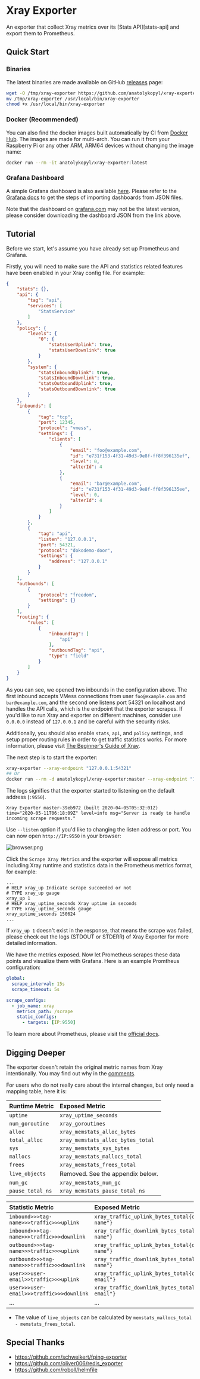 # Xray Exporter

An exporter that collect Xray metrics over its [Stats API][stats-api] and export them to Prometheus.

## Quick Start

### Binaries

The latest binaries are made available on GitHub [releases][github-releases] page:

```bash
wget -O /tmp/xray-exporter https://github.com/anatolykopyl/xray-exporter/releases/latest/download/xray-exporter_linux_amd64
mv /tmp/xray-exporter /usr/local/bin/xray-exporter
chmod +x /usr/local/bin/xray-exporter
```

### Docker (Recommended)

You can also find the docker images built automatically by CI from [Docker Hub](https://hub.docker.com/r/anatolykopyl/xray-exporter). The images are made for multi-arch. You can run it from your Raspberry Pi or any other ARM, ARM64 devices without changing the image name:

```bash
docker run --rm -it anatolykopyl/xray-exporter:latest
```

### Grafana Dashboard

A simple Grafana dashboard is also available [here][grafana-dashboard]. Please refer to the [Grafana docs][grafana-importing-dashboard] to get the steps of importing dashboards from JSON files.

Note that the dashboard on [grafana.com][grafana-dashboard-grafana-dot-com] may not be the latest version, please consider downloading the dashboard JSON from the link above.

## Tutorial

Before we start, let's assume you have already set up Prometheus and Grafana.

Firstly, you will need to make sure the API and statistics related features have been enabled in your Xray config file. For example:

```json
{
    "stats": {},
    "api": {
        "tag": "api",
        "services": [
            "StatsService"
        ]
    },
    "policy": {
        "levels": {
            "0": {
                "statsUserUplink": true,
                "statsUserDownlink": true
            }
        },
        "system": {
            "statsInboundUplink": true,
            "statsInboundDownlink": true,
            "statsOutboundUplink": true,
            "statsOutboundDownlink": true
        }
    },
    "inbounds": [
        {
            "tag": "tcp",
            "port": 12345,
            "protocol": "vmess",
            "settings": {
                "clients": [
                    {
                        "email": "foo@example.com",
                        "id": "e731f153-4f31-49d3-9e8f-ff8f396135ef",
                        "level": 0,
                        "alterId": 4
                    },
                    {
                        "email": "bar@example.com",
                        "id": "e731f153-4f31-49d3-9e8f-ff8f396135ee",
                        "level": 0,
                        "alterId": 4
                    }
                ]
            }
        },
        {
            "tag": "api",
            "listen": "127.0.0.1",
            "port": 54321,
            "protocol": "dokodemo-door",
            "settings": {
                "address": "127.0.0.1"
            }
        }
    ],
    "outbounds": [
        {
            "protocol": "freedom",
            "settings": {}
        }
    ],
    "routing": {
        "rules": [
            {
                "inboundTag": [
                    "api"
                ],
                "outboundTag": "api",
                "type": "field"
            }
        ]
    }
}
```

As you can see, we opened two inbounds in the configuration above. The first inbound accepts VMess connections from user `foo@example.com` and `bar@example.com`, and the second one listens port 54321 on localhost and handles the API calls, which is the endpoint that the exporter scrapes. If you'd like to run Xray and exporter on different machines, consider use `0.0.0.0` instead of `127.0.0.1` and be careful with the security risks.

Additionally, you should also enable `stats`, `api`, and `policy` settings, and setup proper routing rules in order to get traffic statistics works. For more information, please visit [The Beginner's Guide of Xray][xray-beginners-guide].

The next step is to start the exporter:

```bash
xray-exporter --xray-endpoint "127.0.0.1:54321"
## Or
docker run --rm -d anatolykopyl/xray-exporter:master --xray-endpoint "127.0.0.1:54321"
```

The logs signifies that the exporter started to listening on the default address (`:9550`).

```plain
Xray Exporter master-39eb972 (built 2020-04-05T05:32:01Z)
time="2020-05-11T06:18:09Z" level=info msg="Server is ready to handle incoming scrape requests."
```

Use `--listen` option if you'd like to changing the listen address or port. You can now open `http://IP:9550` in your browser:

![browser.png][browser-screenshot]

Click the `Scrape Xray Metrics` and the exporter will expose all metrics including Xray runtime and statistics data in the Prometheus metrics format, for example:

```
...
# HELP xray_up Indicate scrape succeeded or not
# TYPE xray_up gauge
xray_up 1
# HELP xray_uptime_seconds Xray uptime in seconds
# TYPE xray_uptime_seconds gauge
xray_uptime_seconds 150624
...
```

If `xray_up 1` doesn't exist in the response, that means the scrape was failed, please check out the logs (STDOUT or STDERR) of Xray Exporter for more detailed information.

We have the metrics exposed. Now let Prometheus scrapes these data points and visualize them with Grafana. Here is an example Promtheus configuration:

```yaml
global:
  scrape_interval: 15s
  scrape_timeout: 5s

scrape_configs:
  - job_name: xray
    metrics_path: /scrape
    static_configs:
      - targets: [IP:9550]
```

To learn more about Prometheus, please visit the [official docs][prometheus-docs].

## Digging Deeper

The exporter doesn't retain the original metric names from Xray intentionally. You may find out why in the [comments][explaination-of-metric-names].

For users who do not really care about the internal changes, but only need a mapping table, here it is:

| Runtime Metric   | Exposed Metric                     |
| :--------------- | :--------------------------------- |
| `uptime`         | `xray_uptime_seconds`             |
| `num_goroutine`  | `xray_goroutines`                 |
| `alloc`          | `xray_memstats_alloc_bytes`       |
| `total_alloc`    | `xray_memstats_alloc_bytes_total` |
| `sys`            | `xray_memstats_sys_bytes`         |
| `mallocs`        | `xray_memstats_mallocs_total`     |
| `frees`          | `xray_memstats_frees_total`       |
| `live_objects`   | Removed. See the appendix below.   |
| `num_gc`         | `xray_memstats_num_gc`            |
| `pause_total_ns` | `xray_memstats_pause_total_ns`    |

| Statistic Metric                          | Exposed Metric                                                              |
| :---------------------------------------- | :-------------------------------------------------------------------------- |
| `inbound>>>tag-name>>>traffic>>>uplink`   | `xray_traffic_uplink_bytes_total{dimension="inbound",target="tag-name"}`   |
| `inbound>>>tag-name>>>traffic>>>downlink` | `xray_traffic_downlink_bytes_total{dimension="inbound",target="tag-name"}` |
| `outbound>>>tag-name>>>traffic>>>uplink`   | `xray_traffic_uplink_bytes_total{dimension="outbound",target="tag-name"}`   |
| `outbound>>>tag-name>>>traffic>>>downlink` | `xray_traffic_downlink_bytes_total{dimension="outbound",target="tag-name"}` |
| `user>>>user-email>>traffic>>>uplink`     | `xray_traffic_uplink_bytes_total{dimension="user",target="user-email"}`    |
| `user>>>user-email>>>traffic>>>downlink`  | `xray_traffic_downlink_bytes_total{dimension="user",target="user-email"}`  |
| ...                                       | ...                                                                         |

- The value of `live_objects` can be calculated by `memstats_mallocs_total - memstats_frees_total`.

## Special Thanks

- <https://github.com/schweikert/fping-exporter>
- <https://github.com/oliver006/redis_exporter>
- <https://github.com/roboll/helmfile>

[github-releases]: https://github.com/anatolykopyl/xray-exporter/releases
[xray-beginners-guide]: https://guide.v2fly.org/en_US/advanced/traffic.html
[browser-screenshot]: https://i.loli.net/2020/01/11/ZVtNEU8iqMrFGKm.png
[prometheus-docs]: https://prometheus.io/docs/prometheus/latest/configuration/configuration/
[grafana-dashboard]: ./dashboard.json
[grafana-dashboard-grafana-dot-com]: https://grafana.com/grafana/dashboards/11545
[grafana-importing-dashboard]: https://grafana.com/docs/grafana/latest/reference/export_import/#importing-a-dashboard
[explaination-of-metric-names]: https://github.com/anatolykopyl/xray-exporter/blob/110e82dfefb1b51f4da3966ddd1945b5d0dac203/exporter.go#L134
